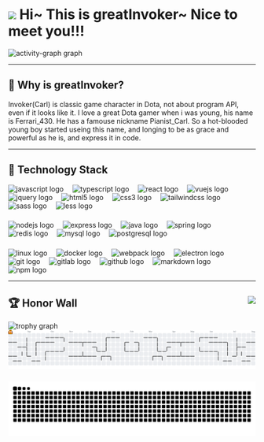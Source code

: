 <h1>
    <img width="50" src="https://emojis.slackmojis.com/emojis/images/1531849430/4246/blob-sunglasses.gif?1531849430" />
    Hi~ This is greatInvoker~ Nice to meet you!!!
</h1>
<div>
    <img src="https://github-readme-activity-graph.vercel.app/graph?username=greatInvoker&radius=16&theme=react&area=true&order=5" alt="activity-graph graph" />
</div>

---

<h2>👀 Why is greatInvoker?</h2>
<p>
    Invoker(Carl) is classic game character in Dota, not about program API, even if it looks like it.
    I love a great Dota gamer when i was young, his name is Ferrari_430. He has a famouse nickname Pianist_Carl.
    So a hot-blooded young boy started useing this name, and longing to be as grace and powerful as he is, and express it in code.
</p>

---

<h2>🌱 Technology Stack</h2>
<div>
    <img src="https://cdn.jsdelivr.net/gh/devicons/devicon/icons/javascript/javascript-original.svg" height="30" alt="javascript logo"  />
    <img width="10" />
    <img src="https://cdn.jsdelivr.net/gh/devicons/devicon/icons/typescript/typescript-original.svg" height="30" alt="typescript logo"  />
    <img width="10" />
    <img src="https://cdn.jsdelivr.net/gh/devicons/devicon/icons/react/react-original.svg" height="30" alt="react logo"  />
    <img width="10" />
    <img src="https://cdn.jsdelivr.net/gh/devicons/devicon/icons/vuejs/vuejs-original.svg" height="30" alt="vuejs logo"  />
    <img width="10" />
    <img src="https://cdn.jsdelivr.net/gh/devicons/devicon/icons/jquery/jquery-original.svg" height="30" alt="jquery logo"  />
    <img width="10" />
    <img src="https://cdn.jsdelivr.net/gh/devicons/devicon/icons/html5/html5-original.svg" height="30" alt="html5 logo"  />
    <img width="10" />
    <img src="https://cdn.jsdelivr.net/gh/devicons/devicon/icons/css3/css3-original.svg" height="30" alt="css3 logo"  />
    <img width="10" />
    <img src="https://cdn.jsdelivr.net/gh/devicons/devicon/icons/tailwindcss/tailwindcss-original-wordmark.svg" height="30" alt="tailwindcss logo"  />
    <img width="10" />
    <img src="https://cdn.jsdelivr.net/gh/devicons/devicon/icons/sass/sass-original.svg" height="30" alt="sass logo"  />
    <img width="10" />
    <img src="https://cdn.jsdelivr.net/gh/devicons/devicon/icons/less/less-plain-wordmark.svg" height="30" alt="less logo"  />
</div>

###

<div>
    <img src="https://cdn.jsdelivr.net/gh/devicons/devicon/icons/nodejs/nodejs-original.svg" height="30" alt="nodejs logo"  />
    <img width="10" />
    <img src="https://cdn.jsdelivr.net/gh/devicons/devicon/icons/express/express-original.svg" height="30" alt="express logo"  />
    <img width="10" />
    <img src="https://cdn.jsdelivr.net/gh/devicons/devicon/icons/java/java-original.svg" height="30" alt="java logo"  />
    <img width="10" />
    <img src="https://cdn.jsdelivr.net/gh/devicons/devicon/icons/spring/spring-original.svg" height="30" alt="spring logo"  />
    <img width="10" />
    <img src="https://cdn.jsdelivr.net/gh/devicons/devicon/icons/redis/redis-original.svg" height="30" alt="redis logo"  />
    <img width="10" />
    <img src="https://cdn.jsdelivr.net/gh/devicons/devicon/icons/mysql/mysql-original.svg" height="30" alt="mysql logo"  />
    <img width="10" />
    <img src="https://cdn.jsdelivr.net/gh/devicons/devicon/icons/postgresql/postgresql-original.svg" height="30" alt="postgresql logo"  />
</div>

###

<div>
    <img src="https://cdn.jsdelivr.net/gh/devicons/devicon/icons/linux/linux-original.svg" height="30" alt="linux logo"  />
    <img width="10" />
    <img src="https://cdn.jsdelivr.net/gh/devicons/devicon/icons/docker/docker-original.svg" height="30" alt="docker logo"  />
    <img width="10" />
    <img src="https://cdn.jsdelivr.net/gh/devicons/devicon/icons/webpack/webpack-original.svg" height="30" alt="webpack logo"  />
    <img width="10" />
    <img src="https://cdn.jsdelivr.net/gh/devicons/devicon/icons/electron/electron-original.svg" height="30" alt="electron logo"  />
    <img width="10" />
    <img src="https://cdn.jsdelivr.net/gh/devicons/devicon/icons/git/git-original.svg" height="30" alt="git logo"  />
    <img width="10" />
    <img src="https://cdn.jsdelivr.net/gh/devicons/devicon/icons/gitlab/gitlab-original.svg" height="30" alt="gitlab logo"  />
    <img width="10" />
    <img src="https://cdn.jsdelivr.net/gh/devicons/devicon/icons/github/github-original.svg" height="30" alt="github logo"  />
    <img width="10" />
    <img src="https://cdn.jsdelivr.net/gh/devicons/devicon/icons/markdown/markdown-original.svg" height="30" alt="markdown logo"  />
    <img width="10" />
    <img src="https://cdn.jsdelivr.net/gh/devicons/devicon/icons/npm/npm-original-wordmark.svg" height="30" alt="npm logo"  />
</div>

---

<h2>🏆 Honor Wall <img align="right" src="https://profile-counter.glitch.me/greatInvoker/count.svg"/></h2>
<div>
  <img height="150" src="https://github-profile-trophy.vercel.app?username=greatInvoker&theme=dracula&column=-1&row=1&margin-w=8&margin-h=8&no-bg=false&no-frame=false&order=4" alt="trophy graph"  />
</div>

<picture>
  <source media="(prefers-color-scheme: dark)" srcset="https://raw.githubusercontent.com/greatInvoker/greatInvoker/output/pacman-contribution-graph-dark.svg">
  <source media="(prefers-color-scheme: light)" srcset="https://raw.githubusercontent.com/greatInvoker/greatInvoker/output/pacman-contribution-graph.svg">
  <img alt="pacman contribution graph" src="https://raw.githubusercontent.com/greatInvoker/greatInvoker/output/pacman-contribution-graph.svg">
</picture>

###

<img src="https://raw.githubusercontent.com/greatInvoker/greatInvoker/output/snake.svg" alt="Snake animation" />
